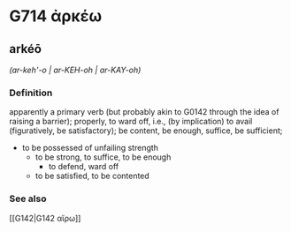 # G714 ἀρκέω

## arkéō

_(ar-keh'-o | ar-KEH-oh | ar-KAY-oh)_

### Definition

apparently a primary verb (but probably akin to G0142 through the idea of raising a barrier); properly, to ward off, i.e., (by implication) to avail (figuratively, be satisfactory); be content, be enough, suffice, be sufficient; 

- to be possessed of unfailing strength
  - to be strong, to suffice, to be enough
    - to defend, ward off
  - to be satisfied, to be contented

### See also

[[G142|G142 αἴρω]]
